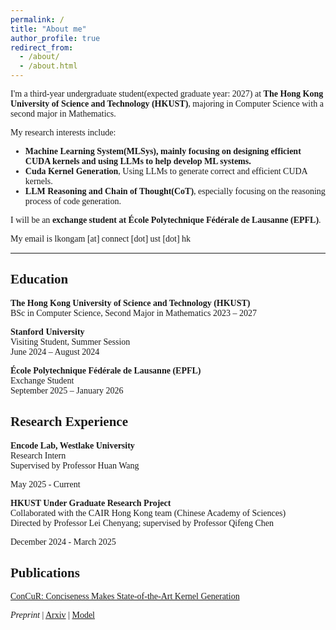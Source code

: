 ```yaml
---
permalink: /
title: "About me"
author_profile: true
redirect_from: 
  - /about/
  - /about.html
---
```



<style>
body {
  font-family: "Times New Roman", Times, serif;
}
</style>

I'm a third-year undergraduate student(expected graduate year: 2027) at **The Hong Kong University of Science and Technology (HKUST)**, majoring in Computer Science with a second major in Mathematics.

My research interests include:

- **Machine Learning System(MLSys), mainly focusing on designing efficient CUDA kernels and using LLMs to help develop ML systems.**
- **Cuda Kernel Generation**, Using LLMs to generate correct and efficient CUDA kernels.  
- **LLM Reasoning and Chain of Thought(CoT)**, especially focusing on the reasoning process of code generation.

I will be an **exchange student at École Polytechnique Fédérale de Lausanne (EPFL)**.

My email is lkongam [at] connect [dot] ust [dot] hk

---

## Education

**The Hong Kong University of Science and Technology (HKUST)**  
BSc in Computer Science, Second Major in Mathematics
2023 – 2027

**Stanford University**  
Visiting Student, Summer Session  
June 2024 – August 2024

**École Polytechnique Fédérale de Lausanne (EPFL)**  
Exchange Student  
September 2025 – January 2026


## Research Experience

**Encode Lab, Westlake University**  
Research Intern  
Supervised by Professor Huan Wang

May 2025 - Current

**HKUST Under Graduate Research Project**  
Collaborated with the CAIR Hong Kong team (Chinese Academy of Sciences)  
Directed by Professor Lei Chenyang; supervised by Professor Qifeng Chen

December 2024 - March 2025

## Publications
[ConCuR: Conciseness Makes State-of-the-Art Kernel Generation](https://lkongam.github.io/ConCuR/)

*Preprint* | [Arxiv](https://arxiv.org/pdf/2510.07356) | [Model](https://huggingface.co/lkongam/KernelCoder)

